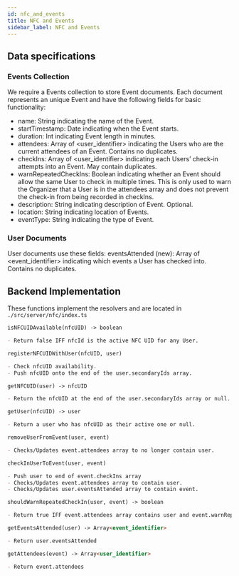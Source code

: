```yaml
---
id: nfc_and_events
title: NFC and Events
sidebar_label: NFC and Events
---
```


## Data specifications

### Events Collection

We require a Events collection to store Event documents. Each document represents an unique Event and have the following fields for basic functionality:

- name: String indicating the name of the Event.
- startTimestamp: Date indicating when the Event starts.
- duration: Int indicating Event length in minutes.
- attendees: Array of <user_identifier> indicating the Users who are the current attendees of an Event. Contains no duplicates.
- checkIns: Array of <user_identifier> indicating each Users’ check-in attempts into an Event. May contain duplicates.
- warnRepeatedCheckIns: Boolean indicating whether an Event should allow the same User to check in multiple times. This is only used to warn the Organizer that a User is in the attendees array and does not prevent the check-in from being recorded in checkIns.
- description: String indicating description of Event. Optional.
- location: String indicating location of Events.
- eventType: String indicating the type of Event.

### User Documents

User documents use these fields:
eventsAttended (new): Array of <event_identifier> indicating which events a User has checked into. Contains no duplicates.

## Backend Implementation

These functions implement the resolvers and are located in `./src/server/nfc/index.ts`

```md
isNFCUIDAvailable(nfcUID) -> boolean

- Return false IFF nfcId is the active NFC UID for any User.

registerNFCUIDWithUser(nfcUID, user)

- Check nfcUID availability.
- Push nfcUID onto the end of the user.secondaryIds array.

getNFCUID(user) -> nfcUID

- Return the nfcUID at the end of the user.secondaryIds array or null.

getUser(nfcUID) -> user

- Return a user who has nfcUID as their active one or null.

removeUserFromEvent(user, event)

- Checks/Updates event.attendees array to no longer contain user.

checkInUserToEvent(user, event)

- Push user to end of event.checkIns array
- Checks/Updates event.attendees array to contain user.
- Checks/Updates user.eventsAttended array to contain event.

shouldWarnRepeatedCheckIn(user, event) -> boolean

- Return true IFF event.attendees array contains user and event.warnRepeatedCheckIns is true

getEventsAttended(user) -> Array<event_identifier>

- Return user.eventsAttended

getAttendees(event) -> Array<user_identifier>

- Return event.attendees
```

